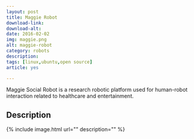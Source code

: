 ```yaml
---
layout: post
title: Maggie Robot
download-link: 
download-alt:  
date: 2016-02-02
img: maggie.png
alt: maggie-robot
category: robots
description: 
tags: [linux,ubuntu,open source]
article: yes

---
```


Maggie Social Robot is a research robotic platform used for human-robot interaction related to healthcare and entertainment.

## Description

{% include image.html url="" description="" %}
